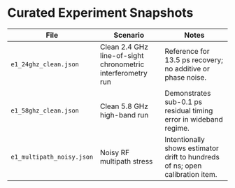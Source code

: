 # Curated Experiment Snapshots

| File | Scenario | Notes |
| --- | --- | --- |
| `e1_24ghz_clean.json` | Clean 2.4 GHz line-of-sight chronometric interferometry run | Reference for 13.5 ps recovery; no additive or phase noise. |
| `e1_58ghz_clean.json` | Clean 5.8 GHz high-band run | Demonstrates sub-0.1 ps residual timing error in wideband regime. |
| `e1_multipath_noisy.json` | Noisy RF multipath stress | Intentionally shows estimator drift to hundreds of ns; open calibration item. |
